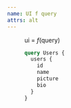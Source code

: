 ```yaml
---
name: UI f query
attrs: alt
---
```


<figure class="sl-theme-dark">
<figcaption flex column center>

ui = _f_(query)

</figcaption>

<dl id="query-to-data" reveal>
  <dt>

  ```graphql
  query Users {
    users {
      id
      name
      picture
      bio
    }
  }
  ```

  </dt>

  <dd reveal>
  <sl-card class="fake-user" style="--b: 0.6">
    <sl-skeleton class="avatar"></sl-skeleton>
    <sl-skeleton class="name"></sl-skeleton>
    <sl-skeleton></sl-skeleton>
    <sl-skeleton></sl-skeleton>
    <sl-skeleton></sl-skeleton>
  </sl-card>

  <sl-card class="fake-user" style="--a: 0.7; --b: 0.9">
    <sl-skeleton class="avatar"></sl-skeleton>
    <sl-skeleton class="name"></sl-skeleton>
    <sl-skeleton></sl-skeleton>
    <sl-skeleton></sl-skeleton>
    <sl-skeleton></sl-skeleton>
  </sl-card>

  <sl-card class="fake-user" style="--a: 0.9; --b: 0.8">
    <sl-skeleton class="avatar"></sl-skeleton>
    <sl-skeleton class="name"></sl-skeleton>
    <sl-skeleton></sl-skeleton>
    <sl-skeleton></sl-skeleton>
    <sl-skeleton></sl-skeleton>
  </sl-card>
  </dd>

</dl>
</figure>
